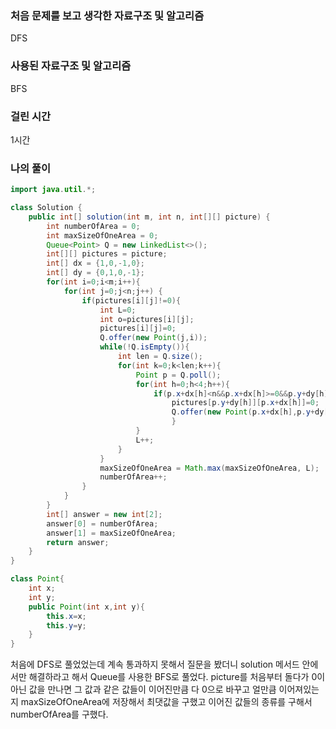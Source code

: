 ### 처음 문제를 보고 생각한 자료구조 및 알고리즘

DFS

### 사용된 자료구조 및 알고리즘

BFS

### 걸린 시간

1시간

### 나의 풀이

```java
import java.util.*;

class Solution { 
    public int[] solution(int m, int n, int[][] picture) {
        int numberOfArea = 0;
        int maxSizeOfOneArea = 0;
        Queue<Point> Q = new LinkedList<>();
        int[][] pictures = picture;
        int[] dx = {1,0,-1,0};
        int[] dy = {0,1,0,-1};
        for(int i=0;i<m;i++){
            for(int j=0;j<n;j++) {
                if(pictures[i][j]!=0){
                    int L=0;
                    int o=pictures[i][j];
                    pictures[i][j]=0;
                    Q.offer(new Point(j,i));
                    while(!Q.isEmpty()){
                        int len = Q.size();
                        for(int k=0;k<len;k++){
                            Point p = Q.poll();
                            for(int h=0;h<4;h++){
                                if(p.x+dx[h]<n&&p.x+dx[h]>=0&&p.y+dy[h]<m&&p.y+dy[h]>=0&&pictures[p.y+dy[h]][p.x+dx[h]]==o) {
                                    pictures[p.y+dy[h]][p.x+dx[h]]=0;
                                    Q.offer(new Point(p.x+dx[h],p.y+dy[h]));
                                    }
                            }
                            L++;
                        }
                    }
                    maxSizeOfOneArea = Math.max(maxSizeOfOneArea, L);
                    numberOfArea++;
                }
            }
        }
        int[] answer = new int[2];
        answer[0] = numberOfArea;
        answer[1] = maxSizeOfOneArea;
        return answer;
    }
}

class Point{
    int x;
    int y;
    public Point(int x,int y){
        this.x=x;
        this.y=y;
    }
}
```

처음에 DFS로 풀었었는데 계속 통과하지 못해서 질문을 봤더니 solution 메서드 안에서만 해결하라고 해서 Queue를 사용한 BFS로 풀었다. picture를 처음부터 돌다가 0이 아닌 값을 만나면 그 값과 같은 값들이 이어진만큼 다 0으로 바꾸고 얼만큼 이어져있는지 maxSizeOfOneArea에 저장해서 최댓값을 구했고 이어진 값들의 종류를 구해서 numberOfArea를 구했다.

